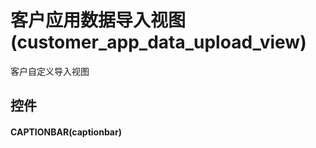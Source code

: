 # 客户应用数据导入视图(customer_app_data_upload_view)  <!-- {docsify-ignore-all} -->


客户自定义导入视图



## 控件
#### CAPTIONBAR(captionbar)


<script>
 const { createApp } = Vue
  createApp({
    data() {
      return {

      }
    }
  }).use(ElementPlus).mount('#app')
</script>